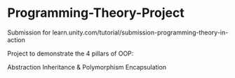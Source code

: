 # Programming-Theory-Project
 Submission for learn.unity.com/tutorial/submission-programming-theory-in-action
 
Project to demonstrate the 4 pillars of OOP:

Abstraction
Inheritance & Polymorphism
Encapsulation



